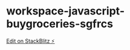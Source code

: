# workspace-javascript-buygroceries-sgfrcs

[Edit on StackBlitz ⚡️](https://stackblitz.com/edit/workspace-javascript-buygroceries-sgfrcs)